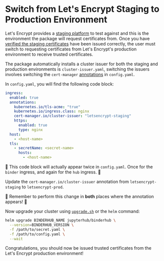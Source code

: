 # Switch from Let's Encrypt Staging to Production Environment

Let's Encrypt provides a [staging platform](https://letsencrypt.org/docs/staging-environment/) to test against and this is the environment the package will request certificates from.
Once you have [verified the staging certificates](https://www.cyberciti.biz/faq/test-ssl-certificates-diagnosis-ssl-certificate/) have been issued correctly, the user must switch to requesting certificates from Let's Encrypt's production environment to receive trusted certificates.

The package automatically installs a cluster issuer for both the staging and production environments is `cluster-issuer.yaml`, switching the issuers involves switching the `cert-manager` [annotations](https://kubernetes.io/docs/concepts/overview/working-with-objects/annotations/) in `config.yaml`.

In `config.yaml`, you will find the following code block:

```yaml
ingress:
  enabled: true
  annotations:
    kubernetes.io/tls-acme: "true"
    kubernetes.io/ingress.class: nginx
    cert-manager.io/cluster-issuer: "letsencrypt-staging"
    https:
      enabled: true
      type: nginx
  host:
    - <host-name>
  tls:
    - secretName: <secret-name>
      hosts:
        - <host-name>
```

:rotating_light: This code block will actually appear twice in `config.yaml`.
Once for the `binder` ingress, and again for the `hub` ingress. :rotating_light:

Update the `cert-manager.io/cluster-issuer` annotation from `letsencrypt-staging` to `letsencrypt-prod`.

:rotating_light: Remember to perform this change in **both** places where the annotation appears! :rotating_light:

Now upgrade your cluster using [`upgrade.sh`](../upgrade.sh) or the `helm` command:

```bash
helm upgrade BINDERHUB_NAME jupyterhub/binderhub \
  --version=BINDERHUB_VERSION \
  -f /path/to/secret.yaml \
  -f /path/to/config.yaml \
  --wait
```

Congratulations, you should now be issued trusted certificates from the Let's Encrypt production environment!
